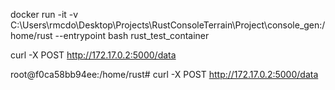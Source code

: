 docker run -it -v C:\Users\rmcdo\Desktop\Projects\RustConsoleTerrain\Project\console_gen\:/home/rust --entrypoint bash rust_test_container


curl -X POST http://172.17.0.2:5000/data

root@f0ca58bb94ee:/home/rust# curl -X POST http://172.17.0.2:5000/data